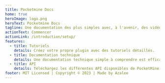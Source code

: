 ```yaml
---
title: Pocketmine Docs
home: true
heroImage: logo.png
heroText: Pocketmine Docs
tagline: Une documentation des plus simples avec, à l'avenir, des vidéos.
actionText: Commencer
actionLink: /introduction/setup/
features:
  - title: Tutoriels
    details: Créez votre propre plugin avec des tutoriels détaillés.
  - title: Documentation technique
    details: Une documentation technique simple à comprendre est efficace.
  - title: API
    details: Téléchargez les différentes API disponibles de PocketMine avec une version build !
footer: MIT Licensed | Copyright © 2023 | Made by Azalee
---
```

